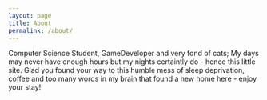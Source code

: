 ```yaml
---
layout: page
title: About
permalink: /about/
---
```


Computer Science Student, GameDeveloper and very fond of cats;
My days may never have enough hours but my nights certaintly do - hence this little site.
Glad you found your way to this humble mess of sleep deprivation, coffee and too many words in my brain that found a new home here - enjoy your stay!
